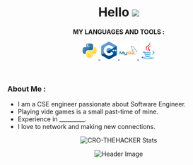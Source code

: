 <div id="body" align="center">
<h1>
Hello
    <img src="https://media.giphy.com/media/hvRJCLFzcasrR4ia7z/giphy.gif" width="30px"/>
</h1>
<p><b>MY LANGUAGES AND TOOLS :</b>


<div>
    <a href="https://www.python.org" target="_blank" rel="noreferrer"> <img src="https://raw.githubusercontent.com/devicons/devicon/master/icons/python/python-original.svg" alt="python" width="40" height="40"/> </a>
    <a href="https://www.w3schools.com/cpp/" target="_blank" rel="noreferrer"> <img src="https://raw.githubusercontent.com/devicons/devicon/master/icons/cplusplus/cplusplus-original.svg" alt="cplusplus" width="40" height="40"/> </a>
    <a href="https://www.mysql.com/" target="_blank" rel="noreferrer"> <img src="https://raw.githubusercontent.com/devicons/devicon/master/icons/mysql/mysql-original-wordmark.svg" alt="mysql" width="40" height="40"/> </a>
    <a href="https://www.java.com" target="_blank" rel="noreferrer"> <img src="https://raw.githubusercontent.com/devicons/devicon/master/icons/java/java-original.svg" alt="java" width="40" height="40"/> </a> 

</div>

![]()

<div id="about" align="left">

### About Me : 

 - I am a CSE engineer passionate about Software Engineer.
 - Playing vide games is a small past-time of mine.
 - Experience in _________. 
 - I love to network and making new connections.  

</div>

![CRO-THEHACKER Stats](https://github-readme-stats.vercel.app/api?username=CRO-THEHACKER&show_icons=true&theme=tokyonight)



![Header Image](https://user-images.githubusercontent.com/74038190/221352987-68da234d-4d62-4e9d-9d7f-098dc657c2dc.gif)


